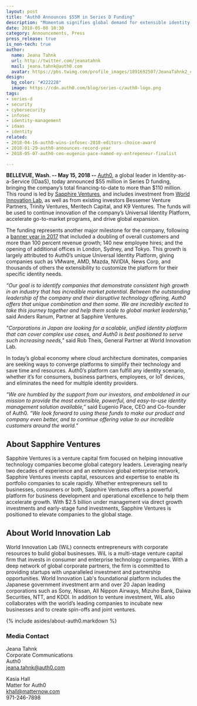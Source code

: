 ```yaml
---
layout: post
title: "Auth0 Announces $55M in Series D Funding"
description: "Momentum signifies global demand for extensible identity management"
date: 2018-05-08 10:30
category: Announcements, Press
press_release: true
is_non-tech: true
author:
  name: Jeana Tahnk
  url: http://twitter.com/jeanatahnk
  mail: jeana.tahnk@auth0.com
  avatar: https://pbs.twimg.com/profile_images/1891692507/JeanaTahnk2_crop_400x400.jpg
design:
  bg_color: "#222228"
  image: https://cdn.auth0.com/blog/series-c/auth0-logo.png
tags:
- series-d
- security
- cybersecurity
- infosec
- identity-management
- idaas
- identity
related:
- 2018-04-16-auth0-wins-infosec-2018-editors-choice-award
- 2018-01-29-auth0-announces-record-year
- 2018-05-07-auth0-ceo-eugenio-pace-named-ey-entrepeneur-finalist

---
```


**BELLEVUE, Wash. -- May 15, 2018 --** [Auth0](https://auth0.com/), a global leader in Identity-as-a-Service (IDaaS), today announced $55 million in Series D funding, bringing the company’s total financing-to-date to more than $110 million. This round is led by [Sapphire Ventures](http://sapphireventures.com/), and includes investment from [World Innovation Lab](https://wilab.com/), as well as from existing investors Bessemer Venture Partners, Trinity Ventures, Meritech Capital, and K9 Ventures. The funds will be used to continue innovation of the company’s Universal Identity Platform, accelerate go-to-market programs, and drive global expansion.

The funding represents another major milestone for the company, following a [banner year in 2017](https://auth0.com/blog/auth0-announces-record-year/) that included a doubling of overall customers and more than 100 percent revenue growth; 140 new employee hires; and the opening of additional offices in London, Sydney, and Tokyo. This growth is largely attributed to Auth0’s unique Universal Identity Platform, giving companies such as VMware, AMD, Mazda, NVIDIA, News Corp, and thousands of others the extensibility to customize the platform for their specific identity needs.  

_“Our goal is to identify companies that demonstrate consistent high growth in an industry that has incredible market potential. Between the outstanding leadership of the company and their disruptive technology offering, Auth0 offers that unique combination and then some. We are incredibly excited to take this journey together and help them scale to global market leadership,”_ said Anders Ranum, Partner at Sapphire Ventures. 

_"Corporations in Japan are looking for a scalable, unified identity platform that can cover complex use cases, and Auth0 is best positioned to serve such increasing needs,"_ said Rob Theis, General Partner at World Innovation Lab.

In today’s global economy where cloud architecture dominates, companies are seeking ways to converge platforms to simplify their technology and save time and resources. Auth0’s platform can fulfill any identity scenario, whether it’s for consumers, business partners, employees, or IoT devices, and eliminates the need for multiple identity providers. 

_“We are humbled by the support from our investors, and emboldened in our mission to provide the most extensible, powerful, and easy-to-use identity management solution available,”_ said Eugenio Pace, CEO and Co-founder of Auth0. _“We look forward to using these funds to make our product and company even better, and to continue offering value to our incredible customers around the world.”_

## About Sapphire Ventures 

Sapphire Ventures is a venture capital firm focused on helping innovative technology companies become global category leaders. Leveraging nearly two decades of experience and an extensive global enterprise network, Sapphire Ventures invests capital, resources and expertise to enable its portfolio companies to scale rapidly. Whether entrepreneurs sell to businesses, consumers or both, Sapphire Ventures offers a powerful platform for business development and operational excellence to help them accelerate growth. With $2.5 billion under management via direct growth investments and early-stage fund investments, Sapphire Ventures is positioned to elevate companies to the global stage.

## About World Innovation Lab

World Innovation Lab (WiL) connects entrepreneurs with corporate resources to build global businesses. WiL is a multi-stage venture capital firm that invests in consumer and enterprise technology companies. With a deep network of global corporate partners, the firm is committed to providing startups with unparalleled investment and partnership opportunities. World Innovation Lab's foundational platform includes the Japanese government investment arm and over 20 Japan leading corporations such as Sony, Nissan, All Nippon Airways, Mizuho Bank, Daiwa Securities, NTT, and KDDI. In addition to venture investment, WiL also collaborates with the world’s leading companies to incubate new businesses and to create spin-offs and joint ventures.
  
{% include asides/about-auth0.markdown %}

### Media Contact

Jeana Tahnk<br>
Corporate Communications<br>
Auth0<br>
[jeana.tahnk@auth0.com](mailto:jeana.tahnk@auth0.com)

Kasia Hall<br>
Matter for Auth0<br>
[khall@matternow.com](mailto:khall@matternow.com)<br>
971-246-7898
